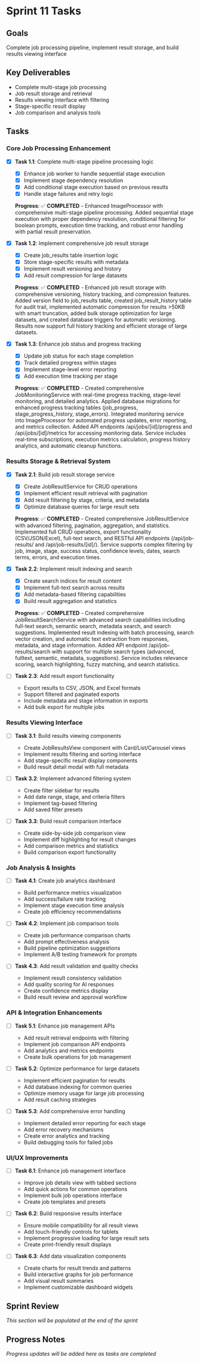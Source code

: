 # Sprint 11 Tasks

## Goals
Complete job processing pipeline, implement result storage, and build results viewing interface

## Key Deliverables
- Complete multi-stage job processing
- Job result storage and retrieval
- Results viewing interface with filtering
- Stage-specific result display
- Job comparison and analysis tools

## Tasks

### Core Job Processing Enhancement
- [x] **Task 1.1**: Complete multi-stage pipeline processing logic
  - [x] Enhance job worker to handle sequential stage execution
  - [x] Implement stage dependency resolution
  - [x] Add conditional stage execution based on previous results
  - [x] Handle stage failures and retry logic

  **Progress**: ✅ **COMPLETED** - Enhanced ImageProcessor with comprehensive multi-stage pipeline processing. Added sequential stage execution with proper dependency resolution, conditional filtering for boolean prompts, execution time tracking, and robust error handling with partial result preservation.

- [x] **Task 1.2**: Implement comprehensive job result storage
  - [x] Create job_results table insertion logic
  - [x] Store stage-specific results with metadata
  - [x] Implement result versioning and history
  - [x] Add result compression for large datasets

  **Progress**: ✅ **COMPLETED** - Enhanced job result storage with comprehensive versioning, history tracking, and compression features. Added version field to job_results table, created job_result_history table for audit trail, implemented automatic compression for results >50KB with smart truncation, added bulk storage optimization for large datasets, and created database triggers for automatic versioning. Results now support full history tracking and efficient storage of large datasets.

- [x] **Task 1.3**: Enhance job status and progress tracking
  - [x] Update job status for each stage completion
  - [x] Track detailed progress within stages
  - [x] Implement stage-level error reporting
  - [x] Add execution time tracking per stage

  **Progress**: ✅ **COMPLETED** - Created comprehensive JobMonitoringService with real-time progress tracking, stage-level monitoring, and detailed analytics. Applied database migrations for enhanced progress tracking tables (job_progress, stage_progress_history, stage_errors). Integrated monitoring service into ImageProcessor for automated progress updates, error reporting, and metrics collection. Added API endpoints /api/jobs/[id]/progress and /api/jobs/[id]/metrics for accessing monitoring data. Service includes real-time subscriptions, execution metrics calculation, progress history analytics, and automatic cleanup functions.

### Results Storage & Retrieval System
- [x] **Task 2.1**: Build job result storage service
  - [x] Create JobResultService for CRUD operations
  - [x] Implement efficient result retrieval with pagination
  - [x] Add result filtering by stage, criteria, and metadata
  - [x] Optimize database queries for large result sets

  **Progress**: ✅ **COMPLETED** - Created comprehensive JobResultService with advanced filtering, pagination, aggregation, and statistics. Implemented full CRUD operations, export functionality (CSV/JSON/Excel), full-text search, and RESTful API endpoints (/api/job-results/ and /api/job-results/[id]/). Service supports complex filtering by job, image, stage, success status, confidence levels, dates, search terms, errors, and execution times.

- [x] **Task 2.2**: Implement result indexing and search
  - [x] Create search indices for result content
  - [x] Implement full-text search across results
  - [x] Add metadata-based filtering capabilities
  - [x] Build result aggregation and statistics

  **Progress**: ✅ **COMPLETED** - Created comprehensive JobResultSearchService with advanced search capabilities including full-text search, semantic search, metadata search, and search suggestions. Implemented result indexing with batch processing, search vector creation, and automatic text extraction from responses, metadata, and stage information. Added API endpoint /api/job-results/search with support for multiple search types (advanced, fulltext, semantic, metadata, suggestions). Service includes relevance scoring, search highlighting, fuzzy matching, and search statistics.

- [ ] **Task 2.3**: Add result export functionality
  - Export results to CSV, JSON, and Excel formats
  - Support filtered and paginated exports
  - Include metadata and stage information in exports
  - Add bulk export for multiple jobs

### Results Viewing Interface
- [ ] **Task 3.1**: Build results viewing components
  - Create JobResultsView component with Card/List/Carousel views
  - Implement results filtering and sorting interface
  - Add stage-specific result display components
  - Build result detail modal with full metadata

- [ ] **Task 3.2**: Implement advanced filtering system
  - Create filter sidebar for results
  - Add date range, stage, and criteria filters
  - Implement tag-based filtering
  - Add saved filter presets

- [ ] **Task 3.3**: Build result comparison interface
  - Create side-by-side job comparison view
  - Implement diff highlighting for result changes
  - Add comparison metrics and statistics
  - Build comparison export functionality

### Job Analysis & Insights
- [ ] **Task 4.1**: Create job analytics dashboard
  - Build performance metrics visualization
  - Add success/failure rate tracking
  - Implement stage execution time analysis
  - Create job efficiency recommendations

- [ ] **Task 4.2**: Implement job comparison tools
  - Create job performance comparison charts
  - Add prompt effectiveness analysis
  - Build pipeline optimization suggestions
  - Implement A/B testing framework for prompts

- [ ] **Task 4.3**: Add result validation and quality checks
  - Implement result consistency validation
  - Add quality scoring for AI responses
  - Create confidence metrics display
  - Build result review and approval workflow

### API & Integration Enhancements
- [ ] **Task 5.1**: Enhance job management APIs
  - Add result retrieval endpoints with filtering
  - Implement job comparison API endpoints
  - Add analytics and metrics endpoints
  - Create bulk operations for job management

- [ ] **Task 5.2**: Optimize performance for large datasets
  - Implement efficient pagination for results
  - Add database indexing for common queries
  - Optimize memory usage for large job processing
  - Add result caching strategies

- [ ] **Task 5.3**: Add comprehensive error handling
  - Implement detailed error reporting for each stage
  - Add error recovery mechanisms
  - Create error analytics and tracking
  - Build debugging tools for failed jobs

### UI/UX Improvements
- [ ] **Task 6.1**: Enhance job management interface
  - Improve job details view with tabbed sections
  - Add quick actions for common operations
  - Implement bulk job operations interface
  - Create job templates and presets

- [ ] **Task 6.2**: Build responsive results interface
  - Ensure mobile compatibility for all result views
  - Add touch-friendly controls for tablets
  - Implement progressive loading for large result sets
  - Create print-friendly result displays

- [ ] **Task 6.3**: Add data visualization components
  - Create charts for result trends and patterns
  - Build interactive graphs for job performance
  - Add visual result summaries
  - Implement customizable dashboard widgets

## Sprint Review
*This section will be populated at the end of the sprint*

## Progress Notes
*Progress updates will be added here as tasks are completed* 